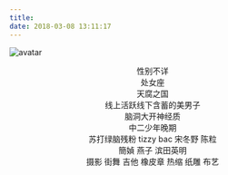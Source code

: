 ```yaml
---
title: 
date: 2018-03-08 13:11:17
---
```

![avatar](http://m.qpic.cn/psb?/V10ZHE9M4DB6nN/oyytFxlCUriupch9DBpg0BNP8wsFYzm2dTGmnkm1fCs!/b/dAgBAAAAAAAA&bo=OAQ4BAsVChURCT8!&rf=viewer_4)
<center>性别不详</center>
<center>处女座</center>
<center>天腐之国</center>
<center>线上活跃线下含蓄的美男子</center>
<center>脑洞大开神经质</center>
<center>中二少年晚期 </center>
<center>苏打绿脑残粉 tizzy bac 宋冬野 陈粒</center>
<center>簡媜 燕子 滨田英明</center>
<center>摄影 街舞 吉他 橡皮章 热缩 纸雕 布艺 </center>



 



